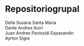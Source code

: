 # Repositoriogrupal
Delia Susana Santa Maria <br>
Dante Andres Iturri <br>
Juan Andres Panissidi Espasandin <br>
Ayrton Sigre <br>